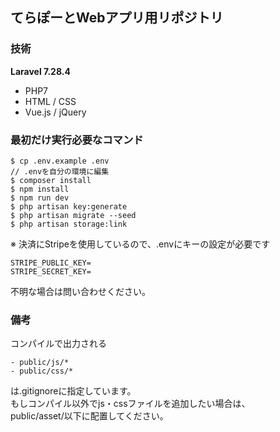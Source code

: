 ## てらぽーとWebアプリ用リポジトリ

### 技術
**Laravel 7.28.4**
  - PHP7
  - HTML / CSS
  - Vue.js / jQuery

### 最初だけ実行必要なコマンド
```
$ cp .env.example .env
// .envを自分の環境に編集
$ composer install
$ npm install
$ npm run dev
$ php artisan key:generate
$ php artisan migrate --seed
$ php artisan storage:link
```

※ 決済にStripeを使用しているので、.envにキーの設定が必要です <br>
```
STRIPE_PUBLIC_KEY=
STRIPE_SECRET_KEY=
```
不明な場合は問い合わせください。
<br>

### 備考
コンパイルで出力される
```
- public/js/*
- public/css/*
```
は.gitignoreに指定しています。<br>
もしコンパイル以外でjs・cssファイルを追加したい場合は、<br>
public/asset/以下に配置してください。
